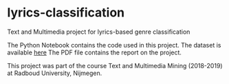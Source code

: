 # lyrics-classification
Text and Multimedia project for lyrics-based genre classification

The Python Notebook contains the code used in this project.
The dataset is available [here](https://www.kaggle.com/gyani95/380000-lyrics-from-metrolyrics)
The PDF file contains the report on the project.

This project was part of the course Text and Multimedia Mining (2018-2019) at Radboud University, Nijmegen.
